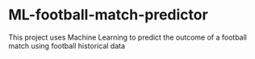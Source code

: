 # ML-football-match-predictor
This project uses Machine Learning to predict the outcome of a football match using football historical data 
